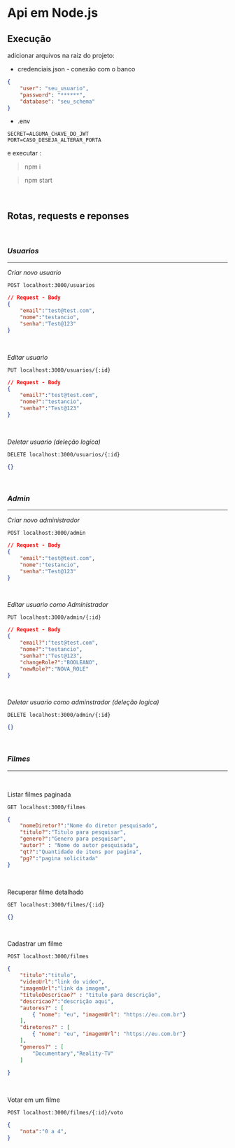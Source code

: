 # Api em Node.js

## **Execução** 
adicionar arquivos na raiz do projeto: 

- credenciais.json - conexão com o banco
```json
{
    "user": "seu_usuario",
    "password": "******",
    "database": "seu_schema"
}
```

- .env
```env
SECRET=ALGUMA_CHAVE_DO_JWT
PORT=CASO_DESEJA_ALTERAR_PORTA
```
e executar : 
> npm i 

> npm start

<br>

## **Rotas, requests e reponses**

<br>

### *Usuarios*
---
*Criar novo usuario*
```http
POST localhost:3000/usuarios
```
```json 
// Request - Body
{
	"email":"test@test.com",
	"nome":"testancio",
	"senha":"Test@123"
}
```
<br>

*Editar usuario*
```http
PUT localhost:3000/usuarios/{:id}
```
```json 
// Request - Body
{
	"email?":"test@test.com",
	"nome?":"testancio",
	"senha?":"Test@123"
}
```
<br>

*Deletar usuario (deleção logica)*
```http
DELETE localhost:3000/usuarios/{:id}
```
```json 
{}
```
<br>

### *Admin*
---
*Criar novo administrador*
```http
POST localhost:3000/admin
```
```json 
// Request - Body
{
	"email":"test@test.com",
	"nome":"testancio",
	"senha":"Test@123"
}
```
<br>

*Editar usuario como Administrador*
```http
PUT localhost:3000/admin/{:id}
```
```json 
// Request - Body
{
	"email?":"test@test.com",
	"nome?":"testancio",
	"senha?":"Test@123",
	"changeRole?":"BOOLEANO",
	"newRole?":"NOVA_ROLE"
}
```
<br>

*Deletar usuario como adminstrador (deleção logica)*
```http
DELETE localhost:3000/admin/{:id}
```
```json 
{}
```
<br>

### *Filmes*
---
<br>

Listar filmes paginada
```http
GET localhost:3000/filmes
```
```json 
{
	"nomeDiretor?":"Nome do diretor pesquisado",
	"titulo?":"Titulo para pesquisar",
	"genero?":"Genero para pesquisar",
	"autor?" : "Nome do autor pesquisada",
	"qt?":"Quantidade de itens por pagina",
	"pg?":"pagina solicitada"
}
```
<br>

Recuperar filme detalhado
```http
GET localhost:3000/filmes/{:id}
```
```json 
{}
```
<br>

Cadastrar um filme
```http
POST localhost:3000/filmes
```
```json 
{
	"titulo":"titulo",
	"videoUrl":"link do video",
	"imagemUrl":"link da imagem",
	"tituloDescricao?" : "titulo para descrição",
	"descricao?":"descrição aqui",
	"autores?" : [
		{ "nome": "eu", "imagemUrl": "https://eu.com.br"}
	],
	"diretores?" : [
		{ "nome": "eu", "imagemUrl": "https://eu.com.br"}
	],
	"generos?" : [
		"Documentary","Reality-TV"
	] 
	
}
```
<br>

Votar em um filme
```http
POST localhost:3000/filmes/{:id}/voto
```
```json 
{
	"nota":"0 a 4",
}
```